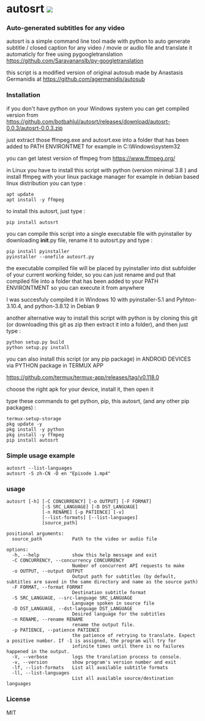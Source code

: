 # autosrt <a href="https://pypi.python.org/pypi/autosrt"><img src="https://img.shields.io/pypi/v/autosrt.svg"></img></a>
  
### Auto-generated subtitles for any video

autosrt is a simple command line tool made with python to auto generate subtitle / closed caption for any video / movie or audio file and translate it automaticly for free using pygoogletranslation https://github.com/Saravananslb/py-googletranslation

this script is a modified version of original autosub made by Anastasis Germanidis at https://github.com/agermanidis/autosub


### Installation

if you don't have python on your Windows system you can get compiled version from https://github.com/botbahlul/autosrt/releases/download/autosrt-0.0.3/autosrt-0.0.3.zip

just extract those ffmpeg.exe and autosrt.exe into a folder that has been added to PATH ENVIRONTMET for example in C:\Windows\system32

you can get latest version of ffmpeg from https://www.ffmpeg.org/

in Linux you have to install this script with python (version minimal 3.8 ) and install ffmpeg with your linux package manager for example in debian based linux distribution you can type :

```
apt update
apt install -y ffmpeg
```

to install this autosrt, just type :
```
pip install autosrt
```

you can compile this script into a single executable file with pyinstaller by downloading __init__.py file, rename it to autosrt.py and type :
```
pip install pyinstaller
pyinstaller --onefile autosrt.py
```

the executable compiled file will be placed by pyinstaller into dist subfolder of your current working folder, so you can just rename and put that compiled file into a folder that has been added to your PATH ENVIRONTMENT so you can execute it from anywhere

I was succesfuly compiled it in Windows 10 with pyinstaller-5.1 and Pyhton-3.10.4, and python-3.8.12 in Debian 9

another alternative way to install this script with python is by cloning this git (or downloading this git as zip then extract it into a folder), and then just type :

```
python setup.py build
python setup.py install
```

you can also install this script (or any pip package) in ANDROID DEVICES via PYTHON package in TERMUX APP

https://github.com/termux/termux-app/releases/tag/v0.118.0

choose the right apk for your device, install it, then open it

type these commands to get python, pip, this autosrt, (and any other pip packages) :

```
termux-setup-storage
pkg update -y
pkg install -y python
pkg install -y ffmpeg
pip install autosrt
```

### Simple usage example 

```
autosrt --list-languages
autosrt -S zh-CN -D en "Episode 1.mp4"
```

### usage 

```
autosrt [-h] [-C CONCURRENCY] [-o OUTPUT] [-F FORMAT]
             [-S SRC_LANGUAGE] [-D DST_LANGUAGE]
             [-n RENAME] [-p PATIENCE] [-v]
             [--list-formats] [--list-languages]
             [source_path]

positional arguments:
  source_path           Path to the video or audio file

options:
  -h, --help            show this help message and exit
  -C CONCURRENCY, --concurrency CONCURRENCY
                        Number of concurrent API requests to make
  -o OUTPUT, --output OUTPUT
                        Output path for subtitles (by default, subtitles are saved in the same directory and name as the source path)
  -F FORMAT, --format FORMAT
                        Destination subtitle format
  -S SRC_LANGUAGE, --src-language SRC_LANGUAGE
                        Language spoken in source file
  -D DST_LANGUAGE, --dst-language DST_LANGUAGE
                        Desired language for the subtitles
  -n RENAME, --rename RENAME
                        rename the output file.
  -p PATIENCE, --patience PATIENCE
                        the patience of retrying to translate. Expect a positive number. If -1 is assigned, the program will try for
                        infinite times until there is no failures happened in the output.
  -V, --verbose         logs the translation process to console.
  -v, --version         show program's version number and exit
  -lf, --list-formats   List all available subtitle formats
  -ll, --list-languages
                        List all available source/destination languages
```

### License

MIT
